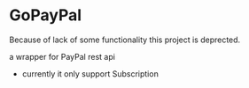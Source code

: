 # GoPayPal

Because of lack of some functionality this project is deprected.

a wrapper for PayPal rest api

* currently it only support Subscription
